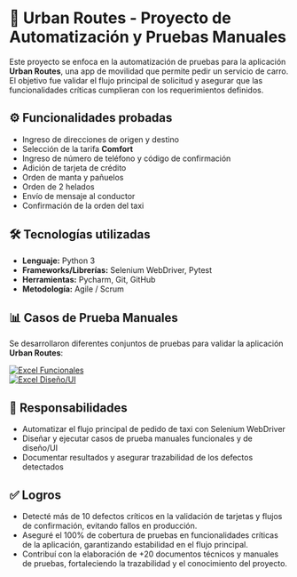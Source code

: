 # 🚖 Urban Routes - Proyecto de Automatización y Pruebas Manuales

Este proyecto se enfoca en la automatización de pruebas para la aplicación **Urban Routes**, una app de movilidad que permite pedir un servicio de carro.  
El objetivo fue validar el flujo principal de solicitud y asegurar que las funcionalidades críticas cumplieran con los requerimientos definidos.  
## ⚙️ Funcionalidades probadas
- Ingreso de direcciones de origen y destino  
- Selección de la tarifa **Comfort**  
- Ingreso de número de teléfono y código de confirmación  
- Adición de tarjeta de crédito  
- Orden de manta y pañuelos  
- Orden de 2 helados  
- Envío de mensaje al conductor  
- Confirmación de la orden del taxi  
## 🛠️ Tecnologías utilizadas
- **Lenguaje:** Python 3  
- **Frameworks/Librerías:** Selenium WebDriver, Pytest  
- **Herramientas:** Pycharm, Git, GitHub  
- **Metodología:** Agile / Scrum  
## 📊 Casos de Prueba Manuales
Se desarrollaron diferentes conjuntos de pruebas para validar la aplicación **Urban Routes**:  

[![Excel Funcionales](https://img.shields.io/badge/📑_Casos_Funcionales-2962FF?style=for-the-badge&logo=google-drive&logoColor=white)](https://docs.google.com/spreadsheets/d/1trxfbvZ3NjLpGIzvleBz_zhVTVWirwFc/edit?usp=sharing&ouid=112904952008345113055&rtpof=true&sd=true)  
[![Excel Diseño/UI](https://img.shields.io/badge/🎨_Casos_Diseño_UI-FF6D00?style=for-the-badge&logo=google-drive&logoColor=white)](https://docs.google.com/spreadsheets/d/10DPKXe76DQZQ2eD7VLuUqLZvoWJ0FddI/edit?usp=sharing&ouid=112904952008345113055&rtpof=true&sd=true)  
## 🎯 Responsabilidades
- Automatizar el flujo principal de pedido de taxi con Selenium WebDriver  
- Diseñar y ejecutar casos de prueba manuales funcionales y de diseño/UI  
- Documentar resultados y asegurar trazabilidad de los defectos detectados  
## ✅ Logros
- Detecté más de 10 defectos críticos en la validación de tarjetas y flujos de confirmación, evitando fallos en producción.
- Aseguré el 100% de cobertura de pruebas en funcionalidades críticas de la aplicación, garantizando estabilidad en el flujo principal.
- Contribuí con la elaboración de +20 documentos técnicos y manuales de pruebas, fortaleciendo la trazabilidad y el conocimiento del proyecto.
